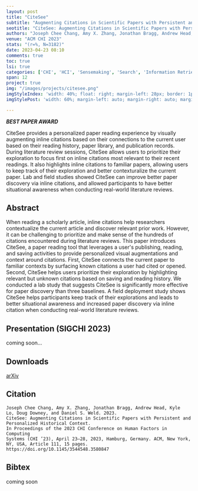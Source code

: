 ```yaml
---
layout: post
title: "CiteSee"
subtitle: "Augmenting Citations in Scientific Papers with Persistent and Personalized Historical Context"
seotitle: "CiteSee: Augmenting Citations in Scientific Papers with Persistent and Personalized Historical Context"
authors: "Joseph Chee Chang, Amy X. Zhang, Jonathan Bragg, Andrew Head, Kyle Lo, Doug Downey, and Daniel S. Weld."
venue: "ACM CHI 2023"
stats: "(r=%, N=3182)"
date: 2023-04-23 08:10
comments: true
toc: true
lsi: true
categories: ['CHI', 'HCI', 'Sensemaking', 'Search', 'Information Retrieval', 'Interaction', 'Reading']
span: 12
project: true
img: "/images/projects/citesee.png"
imgStyleIndex: 'width: 40%; float: right; margin-left: 28px; border: 1px solid lightgray;'
imgStylePost: 'width: 60%; margin-left: auto; margin-right: auto; margin-top: 28px; border: 1px solid lightgray;'

---
```


***<i class="fa fa-trophy" aria-hidden="true"></i> BEST PAPER AWARD***
<br/>

 CiteSee provides a personalized paper reading experience by visually
 augmenting inline citations based on their connections to the current user
 based on their reading history, paper library, and publication records.
 During literature review sessions, CiteSee allows users to prioritize their
 exploration to focus first on inline citations most relevant to their recent
 readings. It also highlights inline citations to familiar papers, allowing
 users to keep track of their exploration and better contexturalize the current
 paper. Lab and field studies showed CiteSee can improve better paper discovery
 via inline citations, and allowed participants to have better situational
 awareness when conducting real-world literature reviews.

<!--more-->

Abstract
----------------------

When reading a scholarly article, inline citations help researchers
contextualize the current article and discover relevant prior work. However, it
can be challenging to prioritize and make sense of the hundreds of citations
encountered during literature reviews. This paper introduces CiteSee, a paper
reading tool that leverages a user's publishing, reading, and saving activities
to provide personalized visual augmentations and context around citations.
First, CiteSee connects the current paper to familiar contexts by surfacing
known citations a user had cited or opened. Second, CiteSee helps users
prioritize their exploration by highlighting relevant but unknown citations
based on saving and reading history. We conducted a lab study that suggests
CiteSee is significantly more effective for paper discovery than three
baselines. A field deployment study shows CiteSee helps participants keep
track of their explorations and leads to better situational awareness and
increased paper discovery via inline citation when conducting real-world
literature reviews.


Presentation (SIGCHI 2023)
----------------------
coming soon...


Downloads
----------------------
<a class="btn btn-default" href="https://arxiv.org/abs/2302.07302" target='_blank' onclick="_gaq.push(['_trackEvent', 'Paper', 'CiteSee', 'arXiv']);"  role="button">arXiv</a>

Citation
----------------------
```
Joseph Chee Chang, Amy X. Zhang, Jonathan Bragg, Andrew Head, Kyle
Lo, Doug Downey, and Daniel S. Weld. 2023.
CiteSee: Augmenting Citations in Scientific Papers with Persistent and Personalized Historical Context.
In Proceedings of the 2023 CHI Conference on Human Factors in Computing
Systems (CHI ’23), April 23–28, 2023, Hamburg, Germany. ACM, New York,
NY, USA, Article 111, 15 pages. https://doi.org/10.1145/3544548.3580847
```

Bibtex
----------------------
coming soon
